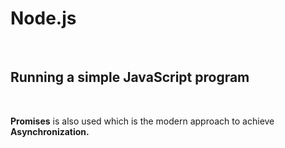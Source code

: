 <h1>Node.js</h1> <br>
<h2>Running a simple JavaScript program</h2>
<br>
<p><b>Promises</b> is also used which is the modern approach to achieve <b>Asynchronization<b>.</p>
